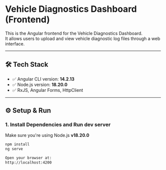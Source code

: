 # Vehicle Diagnostics Dashboard (Frontend)

This is the Angular frontend for the Vehicle Diagnostics Dashboard.  
It allows users to upload and view vehicle diagnostic log files through a web interface.

---

## 🛠️ Tech Stack

- ✅ Angular CLI version: **14.2.13**
- ✅ Node.js version: **18.20.0**
- ✅ RxJS, Angular Forms, HttpClient

---

## ⚙️ Setup & Run

### 1. Install Dependencies and Run dev server

Make sure you're using Node.js **v18.20.0**

```bash
npm install
ng serve

Open your browser at:
http://localhost:4200
